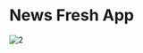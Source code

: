 # News Fresh App
![2](https://user-images.githubusercontent.com/60472778/213969114-8f3588d9-de7f-44df-8f91-320d32b280b9.jpg)
